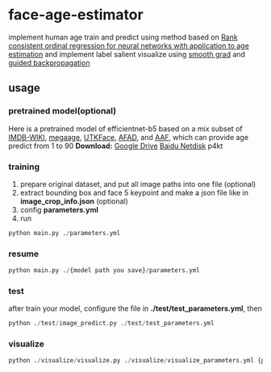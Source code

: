 # face-age-estimator
implement human age train and predict
using method based on [Rank consistent ordinal regression for neural networks with application to age estimation](https://arxiv.org/pdf/1901.07884v7.pdf)
and implement label salient visualize using [smooth grad](https://arxiv.org/pdf/1706.03825.pdf) and [guided backpropagation](https://arxiv.org/pdf/1412.6806.pdf)

## usage
### pretrained model(optional)
Here is a pretrained model of efficientnet-b5 based on a mix subset of [IMDB-WIKI](https://data.vision.ee.ethz.ch/cvl/rrothe/imdb-wiki/), [megaage](http://mmlab.ie.cuhk.edu.hk/projects/MegaAge/), [UTKFace](https://susanqq.github.io/UTKFace/), [AFAD](https://afad-dataset.github.io/), and [AAF](https://github.com/JingchunCheng/All-Age-Faces-Dataset), which can provide age predict from 1 to 90
**Download:** 
[Google Drive](https://drive.google.com/file/d/1uQXzXK8blsp8nNu5i7Dj9IcSyuTr9BcG/view?usp=sharing)
[Baidu Netdisk](https://pan.baidu.com/s/1uZHZv8JXBzWqwPwYGEyU9Q) p4kt

### training
1. prepare original dataset, and put all image paths into one file (optional)
2. extract bounding box and face 5 keypoint and make a json file like in **image_crop_info.json** (optional)
3. config **parameters.yml**
4. run 
```python
python main.py ./parameters.yml
```

### resume
```python
python main.py ./{model path you save}/parameters.yml
```

### test
after train your model, configure the file in **./test/test_parameters.yml**, then
```python
python ./test/image_predict.py ./test/test_parameters.yml
```

### visualize
```python
python ./visualize/visualize.py ./visualize/visualize_parameters.yml {path of image you want to visualize}
```

